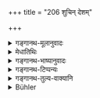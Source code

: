 +++
title = "206 शुचिन् देशम्"

+++

<details><summary>गङ्गानथ-मूलानुवादः</summary>

One should prepare with care a clean and secluded place Sloping towards the south, and smear it with cowdung.—(206)
</details>

<details><summary>मेधातिथिः</summary>

**शुचिर्** भस्मास्थिकपालकाद्यनुपहतः । **विविक्तो** विस्तीर्णो बहुभिर् जनैर् अनाकीर्णः । **दक्षिणाप्रवणो** दक्षिणस्यां दिश्य् अवनतः । तादृशं देशं यत्नेन संपादयेत् । स्वभावतश् चेत् तादृशो न लभ्यते तथा कर्तव्यं यथा स्वव्यापारेण संपाद्यते । तं च गोशकृतोपलेपयेत् । मृदादयो निवर्तन्ते, गोमयेनोपलेपनियमात् ॥ ३.१९६ ॥
</details>

<details><summary>गङ्गानथ-भाष्यानुवादः</summary>

^(‘)*Clean*’— not defiled by the presence of ashes, bones, skulls, and such things.

‘*Secluded*’—large and unoccupied by many men.

‘*Sloping towards the south*’—that which is of lower level on the southern side. Such he should make the place, ‘*with care*.’ That is, if one fails to find a spot that is not naturally so, one should make it so, by one’s own effort.

This place he should smear with cowdung. This precludes the use of clay and such things, the rule being that the smearing should be done with cowdung.—(206)
</details>

<details><summary>गङ्गानथ-टिप्पन्यः</summary>

This verse is quoted in ‘*Parāśaramādhava* (Ācāra, p. 652) in support of the view that ‘even though it may not be possible for the performer to find a spot sloping towards the south from himself, he should try and make it slope southwards;’—in *Smṛtitattva* (page 107) in the sense that the performer should sit on a place that has been previously smeared with cowdung;—and in *Madanapārijāta* (p. 483), which adds the following explanations:—‘*shuchim*’—*i*.*e*., a sacred place, which is by itself clean; or a place in his own house, which should be free from all foreign sources of uncleanliness;—‘*viviktam*’ *i*.*e*., free from hairs and other unclean things;—and the place should be beaten into a slope towards the south—*i*.*e*., capable of allowing the performer to pour offerings towards the south.

This is quoted also in *Nirṇayasindhu* (p. 268);—in *Aparārka*, (p. 471), which explains ‘*vivikta*’ as ‘*vijana*,’ ‘not crowded by men;’ and adds that even though the place be clean, it should be smeared over with cowdung for the purpose of imparting to it special sanctity;—in
*Hemādri* (Śrāddha, p. 160);—and in *Śraddhakriyākaumudī* (p. 102).
</details>

<details><summary>गङ्गानथ-तुल्य-वाक्यानि</summary>

*Gautama* (15.25).—‘He should make the offerings in a secluded place.’

*Yājñavalkya* (1.227).—‘In a place that is secluded, clean and sloping
southwards.’

*Viṣṇu* (85.63).—‘In houses smeared with cow-dung.’

*Viṣṇu-dharmottara* (2.244.23).—‘In a place that slopes southwards, or
in a sacred place of pilgrimage, or in his own house duly sanctified, he shall offer the Śrāddha with care.’

*Yama* (Parāśaramādhava, p. 652).—‘For the purposes of Śrāddha, one
should avoid a place which is very dry, full of insects, damp, evil-smelling, where disagreeable sounds are heard.’

*Mārkaṇḍeya* (Do.).—‘For purposes of Śrāddha, one should avoid a place
which is full of living beings, very dry, burnt by fire, where disagreeable and harsh sounds are heard and which is evil-smelling.’
</details>

<details><summary>Bühler</summary>

206	Let him smear a pure and secluded place with cowdung, and carefully make it sloping towards the south.
</details>
